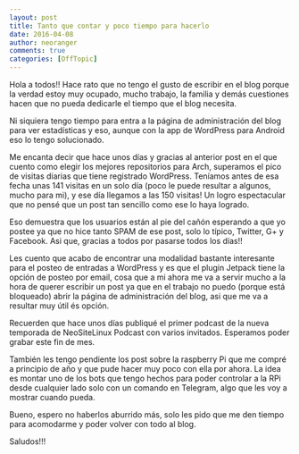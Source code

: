 ```yaml
---
layout: post
title: Tanto que contar y poco tiempo para hacerlo
date: 2016-04-08
author: neoranger
comments: true
categories: [OffTopic]
---
```

Hola a todos!! Hace rato que no tengo el gusto de escribir en el blog porque la verdad estoy muy ocupado, mucho trabajo, la familia y demás cuestiones hacen que no pueda dedicarle el tiempo que el blog necesita.

Ni siquiera tengo tiempo para entra a la página de administración del blog para ver estadísticas y eso, aunque con la app de WordPress para Android eso lo tengo solucionado.

Me encanta decir que hace unos días y gracias al anterior post en el que cuento como elegir los mejores repositorios para Arch, superamos el pico de visitas diarias que tiene registrado WordPress. Teníamos antes de esa fecha unas 141 visitas en un solo día (poco le puede resultar a algunos, mucho para mi), y ese día llegamos a las 150 visitas! Un logro espectacular que no pensé que un post tan sencillo como ese lo haya logrado.

Eso demuestra que los usuarios están al pie del cañón esperando a que yo postee ya que no hice tanto SPAM de ese post, solo lo típico, Twitter, G+ y Facebook. Asi que, gracias a todos por pasarse todos los días!!

Les cuento que acabo de encontrar una modalidad bastante interesante para el posteo de entradas a WordPress y es que el plugin Jetpack tiene la opción de posteo por email, cosa que a mi ahora me va a servir mucho a la hora de querer escribir un post ya que en el trabajo no puedo (porque está bloqueado) abrir la página de administración del blog, asi que me va a resultar muy útil és opción.

Recuerden que hace unos días publiqué el primer podcast de la nueva temporada de NeoSiteLinux Podcast con varios invitados.
Esperamos poder grabar este fin de mes.

También les tengo pendiente los post sobre la raspberry Pi que me compré a principio de año y que pude hacer muy poco con ella por ahora. La idea es montar uno de los bots que tengo hechos para poder controlar a la RPi desde cualquier lado solo con un comando en Telegram, algo que les voy a mostrar cuando pueda.

Bueno, espero no haberlos aburrido más, solo les pido que me den tiempo para acomodarme y poder volver con todo al blog.

Saludos!!!

